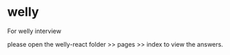 # welly
For welly interview

please open the welly-react folder >> pages >> index to view the answers.
